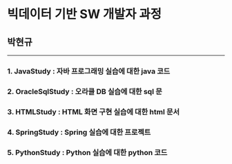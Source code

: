 # 빅데이터 기반 SW 개발자 과정
## 박현규
***
### 1. JavaStudy : 자바 프로그래밍 실습에 대한 java 코드
### 2. OracleSqlStudy : 오라클 DB 실습에 대한 sql 문
### 3. HTMLStudy : HTML 화면 구현 실습에 대한 html 문서
### 4. SpringStudy : Spring 실습에 대한 프로젝트
### 5. PythonStudy : Python 실습에 대한 python 코드
